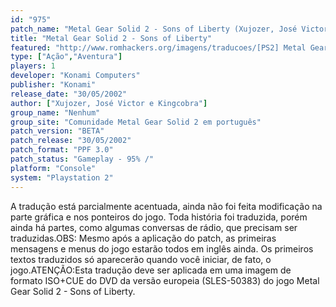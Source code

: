 ```yaml
---
id: "975"
patch_name: "Metal Gear Solid 2 - Sons of Liberty (Xujozer, José Victor e Kingcobra)"
title: "Metal Gear Solid 2 - Sons of Liberty"
featured: "http://www.romhackers.org/imagens/traducoes/[PS2] Metal Gear Solid 2 - Sons of Liberty - Xujozer - 1.jpg"
type: ["Ação","Aventura"]
players: 1
developer: "Konami Computers"
publisher: "Konami"
release_date: "30/05/2002"
author: ["Xujozer, José Victor e Kingcobra"]
group_name: "Nenhum"
group_site: "Comunidade Metal Gear Solid 2 em português"
patch_version: "BETA"
patch_release: "30/05/2002"
patch_format: "PPF 3.0"
patch_status: "Gameplay - 95% /"
platform: "Console"
system: "Playstation 2"
---
```


A tradução está parcialmente acentuada, ainda não foi feita modificação na parte gráfica e nos ponteiros do jogo. Toda história foi traduzida, porém ainda há partes, como algumas conversas de rádio, que precisam ser traduzidas.OBS: Mesmo após a aplicação do patch, as primeiras mensagens e menus do jogo estarão todos em inglês ainda. Os primeiros textos traduzidos só aparecerão quando você iniciar, de fato, o jogo.ATENÇÃO:Esta tradução deve ser aplicada em uma imagem de formato ISO+CUE do DVD da versão europeia (SLES-50383) do jogo Metal Gear Solid 2 - Sons of Liberty.